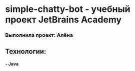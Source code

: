 # simple-chatty-bot - yчебный проект JetBrains Academy
### Выполнила проект: Алёна

## Технологии:
#### - Java 
